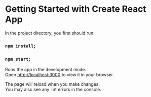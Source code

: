 # Getting Started with Create React App

In the project directory, you first should run:

### `npm install`;
### `npm start`;



Runs the app in the development mode.\
Open [http://localhost:3000](http://localhost:3000) to view it in your browser.

The page will reload when you make changes.\
You may also see any lint errors in the console.
